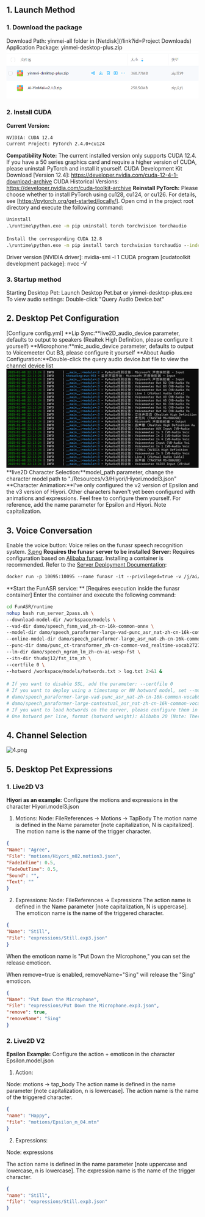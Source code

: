 ## 1. Launch Method
### 1. Download the package
Download Path: yinmei-all folder in [Netdisk](/link?id=Project Downloads)
Application Package: yinmei-desktop-plus.zip
![1.png](../images/yinmei-desktop-plus/1.png)

### 2. Install CUDA
**Current Version:**
```cmd
NVIDIA: CUDA 12.4
Current Project: PyTorch 2.4.0+cu124
```
**Compatibility Note:** The current installed version only supports CUDA 12.4. If you have a 50 series graphics card and require a higher version of CUDA, please uninstall PyTorch and install it yourself.
CUDA Development Kit Download [Version 12.4]: https://developer.nvidia.com/cuda-12-4-1-download-archive
CUDA Historical Versions: https://developer.nvidia.com/cuda-toolkit-archive **Reinstall PyTorch:**
Please choose whether to install PyTorch using cu128, cu124, or cu126. For details, see [https://pytorch.org/get-started/locally/].
Open cmd in the project root directory and execute the following command:
```cmd
Uninstall
.\runtime\python.exe -m pip uninstall torch torchvision torchaudio

Install the corresponding CUDA 12.8
.\runtime\python.exe -m pip install torch torchvision torchaudio --index-url https://download.pytorch.org/whl/cu128
```

Driver version [NVIDIA driver]: nvidia-smi -l 1
CUDA program [cudatoolkit development package]: nvcc -V

### 3. Startup method
Starting Desktop Pet: Launch Desktop Pet.bat or yinmei-desktop-plus.exe
To view audio settings: Double-click "Query Audio Device.bat"

## 2. Desktop Pet Configuration
[Configure config.yml]
**Lip Sync:**live2D_audio_device parameter, defaults to output to speakers (Realtek High Definition, please configure it yourself)
**Microphone:**mic_audio_device parameter, defaults to output to Voicemeeter Out B3, please configure it yourself
**About Audio Configuration:**Double-click the query audio device.bat file to view the channel device list
![2.png](../images/yinmei-desktop-plus/2.png)
**live2D Character Selection:**model_path parameter, change the character model path to "./Resources/v3/Hiyori/Hiyori.model3.json"
**Character Animation:**I've only configured the v2 version of Epsilon and the v3 version of Hiyori. Other characters haven't yet been configured with animations and expressions. Feel free to configure them yourself. For reference, add the name parameter for Epsilon and Hiyori. Note capitalization.

## 3. Voice Conversation
Enable the voice button: Voice relies on the funasr speech recognition system.
[3.png](../images/yinmei-desktop-plus/3.png)
**Requires the funasr server to be installed**
**Server:**
Requires configuration based on [Alibaba funasr](https://github.com/alibaba-damo-academy/FunASR/). Installing a container is recommended.
Refer to the [Server Deployment Documentation](https://github.com/alibaba-damo-academy/FunASR/blob/main/runtime/docs/SDK_advanced_guide_online_zh.md):
```Dockerfile
docker run -p 10095:10095 --name funasr -it --privileged=true -v /j/ai/ai-code/funasr/models:/workspace/models registry.cn-hangzhou.aliyuncs.com/funasr_repo/funasr:funasr-runtime-sdk-online-cpu-0.1.12
```

**Start the FunASR service: **
[Requires execution inside the funasr container]
Enter the container and execute the following command:
```bash
cd FunASR/runtime
nohup bash run_server_2pass.sh \
--download-model-dir /workspace/models \
--vad-dir damo/speech_fsmn_vad_zh-cn-16k-common-onnx \
--model-dir damo/speech_paraformer-large-vad-punc_asr_nat-zh-cn-16k-common-vocab8404-onnx \
--online-model-dir damo/speech_paraformer-large_asr_nat-zh-cn-16k-common-vocab8404-online-onnx \
--punc-dir damo/punc_ct-transformer_zh-cn-common-vad_realtime-vocab272727-onnx \
--lm-dir damo/speech_ngram_lm_zh-cn-ai-wesp-fst \
--itn-dir thuduj12/fst_itn_zh \
--certfile 0 \
--hotword /workspace/models/hotwords.txt > log.txt 2>&1 &

# If you want to disable SSL, add the parameter: --certfile 0
# If you want to deploy using a timestamp or NN hotword model, set --model-dir to the corresponding model:
# damo/speech_paraformer-large-vad-punc_asr_nat-zh-cn-16k-common-vocab8404-onnx (timestamp)
# damo/speech_paraformer-large-contextual_asr_nat-zh-cn-16k-common-vocab8404-onnx (nn hotwords)
# If you want to load hotwords on the server, please configure them in the host file ./funasr-runtime-resources/models/hotwords.txt (the Docker mapping address is /workspace/models/hotwords.txt):
# One hotword per line, format (hotword weight): Alibaba 20 (Note: There is no theoretical limit to the number of hotwords, but to balance performance and effectiveness, we recommend a hotword length of no more than 10, a number of no more than 1KB, and a weight of 1 to 100)
```

## 4. Channel Selection
![4.png](../images/yinmei-desktop-plus/4.png)

## 5. Desktop Pet Expressions
### 1. Live2D V3
**Hiyori as an example:**
Configure the motions and expressions in the character Hiyori.model3.json
1. Motions:
Node: FileReferences -> Motions -> TapBody
The motion name is defined in the Name parameter [note capitalization, N is capitalized]. The motion name is the name of the trigger character.
```json
{
"Name": "Agree",
"File": "motions/Hiyori_m02.motion3.json",
"FadeInTime": 0.5,
"FadeOutTime": 0.5,
"Sound": "",
"Text": ""
}
```

2. Expressions:
Node: FileReferences -> Expressions The action name is defined in the Name parameter [note capitalization, N is uppercase]. The emoticon name is the name of the triggered character.
```json
{
"Name": "Still",
"File": "expressions/Still.exp3.json"
}
```

When the emoticon name is "Put Down the Microphone," you can set the release emoticon.

When remove=true is enabled, removeName="Sing" will release the "Sing" emoticon.
```json
{
"Name": "Put Down the Microphone",
"File": "expressions/Put Down the Microphone.exp3.json",
"remove": true,
"removeName": "Sing"
}
```

### 2. Live2D V2 
**Epsilon Example:**
Configure the action + emoticon in the character Epsilon.model.json
1. Action:

Node: motions -> tap_body
The action name is defined in the name parameter [note capitalization, n is lowercase]. The action name is the name of the triggered character.
```json
{
"name": "Happy",
"file": "motions/Epsilon_m_04.mtn"
}
```

2. Expressions:

Node: expressions

The action name is defined in the name parameter [note uppercase and lowercase, n is lowercase]. The expression name is the name of the trigger character.
```json
{
"name": "Still",
"file": "expressions/Still.exp3.json"
}
```